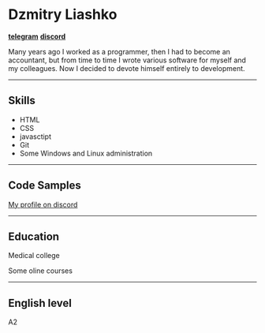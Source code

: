 # Dzmitry Liashko
[**telegram**](https://t.me/dzliashko) [**discord**](https://discord.com/channels/@dzldar#0486)

Many years ago I worked as a programmer, then I had to become an accountant, but from time to time I wrote various software for myself and my colleagues. Now I decided to devote himself entirely to development.

---
## Skills

- HTML
- CSS
- javasctipt
- Git
- Some Windows and Linux administration

---
## Code Samples

[My profile on discord](https://www.codewars.com/users/diniles)

---
## Education

Medical college

Some oline courses

---
## English level
A2